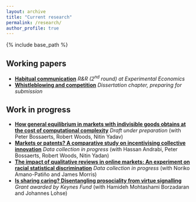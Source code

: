 ```yaml
---
layout: archive
title: "Current research"
permalink: /research/
author_profile: true
---
```


{% include base_path %}

<h2>Working papers</h2>
<ul>
  <li>
    <a href="/research/habits">
        <b>Habitual communication</b></a>
        <i>R&R (2<sup>nd</sup> round) at Experimental Economics</i>
  </li>
  <li>
    <a href="/research/whistleblowing">
        <b>Whistleblowing and competition</b></a>
        <i>Dissertation chapter, preparing for submission</i>
  </li>
</ul>

<h2>Work in progress</h2>
<ul>
    <li>
        <a href="/research/mig">
        <b>How general equilibrium in markets with indivisible goods obtains at the cost of computational complexity</b></a>
        <i>Draft under preparation</i>
        (with Peter Bossaerts, Robert Woods, Nitin Yadav)
    </li>
    <li>
        <a href="/research/kme">
        <b>Markets or patents? A comparative study on incentivising collective innovation</b></a>
        <i>Data collection in progress</i>
        (with Hassan Andrabi, Peter Bossaerts, Robert Woods, Nitin Yadan)
    </li>
    <li>
        <a href="/research/fakebnb">
        <b>The impact of qualitative reviews in online markets: An experiment on racial statistical discrimination</b></a>
        <i>Data collection in progress</i>
        (with Noriko Amano-Patiño and James Morris)
    </li>
    <!-- <li>
        <a href="/research/satisficing">
        <b>Stuck or satisfied? The role of complexity and information signals on stopping times in difficult financial decisions</b></a>
        <i>grant proposal submitted to British Academy/Leverhulme Small Research Grants</i> 
        (with Zheng Li)
    </li> -->
    <li>
        <a href="/research/donations">
        <b>Is sharing caring? Disentangling prosociality from virtue signalling</b></a>
        <i>Grant awarded by Keynes Fund</i> 
        (with Hamideh Mohtashami Borzadaran and Johannes Lohse)
    </li>
    <!-- <li>
        <a href="/research/pgg">
        <b>Monetary vs. hypothetical incentives: The case of public good games without and with punishment</b></a>
        <i>Draft under preparation</i>
        (with Michalis Drouvelis and Steffen Kallbekken)
    </li> -->
</ul>